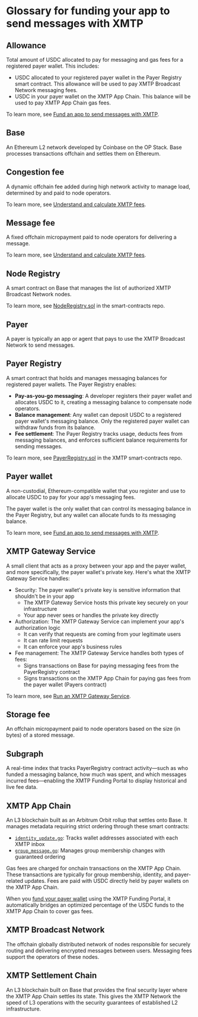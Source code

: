 # Glossary for funding your app to send messages with XMTP

## Allowance

Total amount of USDC allocated to pay for messaging and gas fees for a registered payer wallet. This includes:

- USDC allocated to your registered payer wallet in the Payer Registry smart contract. This allowance will be used to pay XMTP Broadcast Network messaging fees.
- USDC in your payer wallet on the XMTP App Chain. This balance will be used to pay XMTP App Chain gas fees.

To learn more, see [Fund an app to send messages with XMTP](/fund-agents-apps/fund-your-app).

## Base

An Ethereum L2 network developed by Coinbase on the OP Stack. Base processes transactions offchain and settles them on Ethereum.

## Congestion fee

A dynamic offchain fee added during high network activity to manage load, determined by and paid to node operators.

To learn more, see [Understand and calculate XMTP fees](/fund-agents-apps/calculate-fees).

## Message fee

A fixed offchain micropayment paid to node operators for delivering a message.

To learn more, see [Understand and calculate XMTP fees](/fund-agents-apps/calculate-fees).

## Node Registry

A smart contract on Base that manages the list of authorized XMTP Broadcast Network nodes.

To learn more, see [NodeRegistry.sol](https://github.com/xmtp/smart-contracts/blob/6ff95e20acdcfdbf932cb3254ad132daeb3e59e4/src/settlement-chain/NodeRegistry.sol) in the smart-contracts repo.

## Payer

A payer is typically an app or agent that pays to use the XMTP Broadcast Network to send messages.

## Payer Registry

A smart contract that holds and manages messaging balances for registered payer wallets. The Payer Registry enables:

- **Pay-as-you-go messaging**: A developer registers their payer wallet and allocates USDC to it, creating a messaging balance to compensate node operators.
- **Balance management**: Any wallet can deposit USDC to a registered payer wallet's messaging balance. Only the registered payer wallet can withdraw funds from its balance.
- **Fee settlement**: The Payer Registry tracks usage, deducts fees from messaging balances, and enforces sufficient balance requirements for sending messages.

To learn more, see [PayerRegistry.sol](https://github.com/xmtp/smart-contracts/blob/6ff95e20acdcfdbf932cb3254ad132daeb3e59e4/src/settlement-chain/PayerRegistry.sol#L38) in the XMTP smart-contracts repo.

## Payer wallet

A non-custodial, Ethereum-compatible wallet that you register and use to allocate USDC to pay for your app's messaging fees.

The payer wallet is the only wallet that can control its messaging balance in the Payer Registry, but any wallet can allocate funds to its messaging balance.

To learn more, see [Fund an app to send messages with XMTP](/fund-agents-apps/fund-your-app).

## XMTP Gateway Service

A small client that acts as a proxy between your app and the payer wallet, and more specifically, the payer wallet's private key. Here's what the XMTP Gateway Service handles:

- Security: The payer wallet's private key is sensitive information that shouldn't be in your app
    - The XMTP Gateway Service hosts this private key securely on your infrastructure
    - Your app never sees or handles the private key directly
- Authorization: The XMTP Gateway Service can implement your app's authorization logic
    - It can verify that requests are coming from your legitimate users
    - It can rate limit requests
    - It can enforce your app's business rules
- Fee management: The XMTP Gateway Service handles both types of fees:
    - Signs transactions on Base for paying messaging fees from the PayerRegistry contract
    - Signs transactions on the XMTP App Chain for paying gas fees from the payer wallet (Payers contract)

To learn more, see [Run an XMTP Gateway Service](/fund-agents-apps/run-gateway).

## Storage fee

An offchain micropayment paid to node operators based on the size (in bytes) of a stored message.

## Subgraph

A real-time index that tracks PayerRegistry contract activity—such as who funded a messaging balance, how much was spent, and which messages incurred fees—enabling the XMTP Funding Portal to display historical and live fee data.

## XMTP App Chain

An L3 blockchain built as an Arbitrum Orbit rollup that settles onto Base. It manages metadata requiring strict ordering through these smart contracts:

- [`identity_update.go`](https://github.com/xmtp/xmtpd/blob/522d05f5a5d0499157635aba98c3f5b2556470d4/pkg/indexer/app_chain/contracts/identity_update.go): Tracks wallet addresses associated with each XMTP inbox
- [`group_message.go`](https://github.com/xmtp/xmtpd/blob/522d05f5a5d0499157635aba98c3f5b2556470d4/pkg/indexer/app_chain/contracts/group_message.go): Manages group membership changes with guaranteed ordering

Gas fees are charged for onchain transactions on the XMTP App Chain. These transactions are typically for group membership, identity, and payer-related updates. Fees are paid with USDC directly held by payer wallets on the XMTP App Chain.

When you [fund your payer wallet](/fund-agents-apps/fund-your-app) using the XMTP Funding Portal, it automatically bridges an optimized percentage of the USDC funds to the XMTP App Chain to cover gas fees.

## XMTP Broadcast Network

The offchain globally distributed network of nodes responsible for securely routing and delivering encrypted messages between users. Messaging fees support the operators of these nodes.

## XMTP Settlement Chain

An L3 blockchain built on Base that provides the final security layer where the XMTP App Chain settles its state. This gives the XMTP Network the speed of L3 operations with the security guarantees of established L2 infrastructure.

